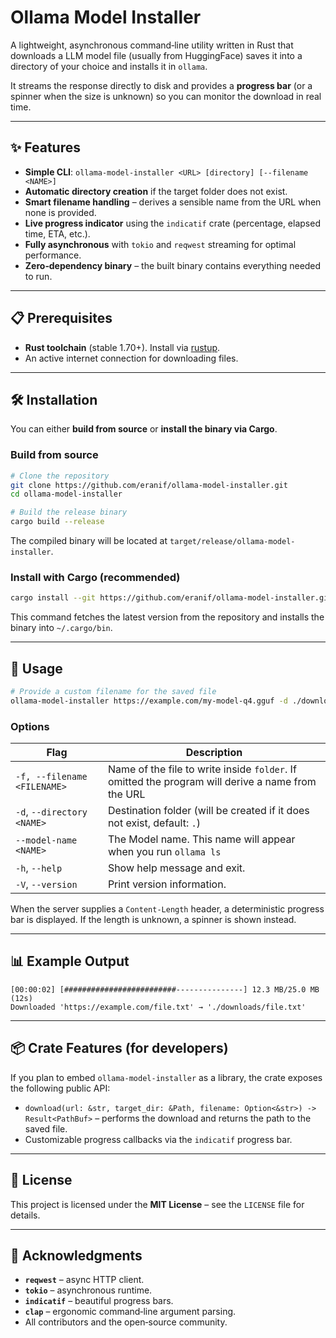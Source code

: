 # Ollama Model Installer

A lightweight, asynchronous command‑line utility written in Rust that downloads a LLM model file (usually from HuggingFace)
saves it into a directory of your choice and installs it in `ollama`.

It streams the response directly to disk and provides a **progress bar** (or a spinner when the size is unknown) so you can monitor the download in real time.

---

## ✨ Features
- **Simple CLI**: `ollama-model-installer <URL> [directory] [--filename <NAME>]`
- **Automatic directory creation** if the target folder does not exist.
- **Smart filename handling** – derives a sensible name from the URL when none is provided.
- **Live progress indicator** using the `indicatif` crate (percentage, elapsed time, ETA, etc.).
- **Fully asynchronous** with `tokio` and `reqwest` streaming for optimal performance.
- **Zero‑dependency binary** – the built binary contains everything needed to run.

---

## 📋 Prerequisites
- **Rust toolchain** (stable 1.70+). Install via [rustup](https://rustup.rs/).
- An active internet connection for downloading files.

---

## 🛠️ Installation
You can either **build from source** or **install the binary via Cargo**.

### Build from source
```bash
# Clone the repository
git clone https://github.com/eranif/ollama-model-installer.git
cd ollama-model-installer

# Build the release binary
cargo build --release
```
The compiled binary will be located at `target/release/ollama-model-installer`.

### Install with Cargo (recommended)
```bash
cargo install --git https://github.com/eranif/ollama-model-installer.git ollama-model-installer
```
This command fetches the latest version from the repository and installs the binary into `~/.cargo/bin`.

---

## 🚀 Usage

```bash
# Provide a custom filename for the saved file
ollama-model-installer https://example.com/my-model-q4.gguf -d ./downloads --filename my-model.gguf
```

### Options
| Flag | Description |
|------|-------------|
| `-f, --filename <FILENAME>` | Name of the file to write inside `folder`. If omitted the program will derive a name from the URL |
| `-d`, `--directory` `<NAME>` | Destination folder (will be created if it does not exist, default: `.`) |
| `--model-name <NAME>` | The Model name. This name will appear when you run `ollama ls` |
| `-h`, `--help` | Show help message and exit. |
| `-V`, `--version` | Print version information. |

When the server supplies a `Content‑Length` header, a deterministic progress bar is displayed. If the length is unknown, a spinner is shown instead.

---

## 📊 Example Output
```
[00:00:02] [#########################---------------] 12.3 MB/25.0 MB (12s)
Downloaded 'https://example.com/file.txt' → './downloads/file.txt'
```

---

## 📦 Crate Features (for developers)
If you plan to embed `ollama-model-installer` as a library, the crate exposes the following public API:
- `download(url: &str, target_dir: &Path, filename: Option<&str>) -> Result<PathBuf>` – performs the download and returns the path to the saved file.
- Customizable progress callbacks via the `indicatif` progress bar.

---

## 📄 License
This project is licensed under the **MIT License** – see the `LICENSE` file for details.

---

## 🙏 Acknowledgments
- **`reqwest`** – async HTTP client.
- **`tokio`** – asynchronous runtime.
- **`indicatif`** – beautiful progress bars.
- **`clap`** – ergonomic command‑line argument parsing.
- All contributors and the open‑source community.
